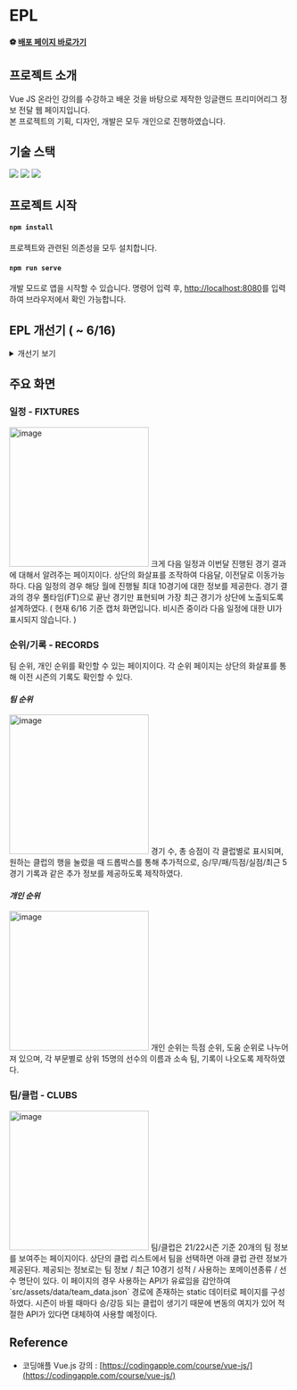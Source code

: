 # EPL

#### ⚽️ [배포 페이지 바로가기]()

## 프로젝트 소개
Vue JS 온라인 강의를 수강하고 배운 것을 바탕으로 제작한 잉글랜드 프리미어리그 정보 전달 웹 페이지입니다.  
본 프로젝트의 기획, 디자인, 개발은 모두 개인으로 진행하였습니다.

## 기술 스택

<div>
  <p>
    <img src="https://img.shields.io/badge/JavaScript-F7DF1E?style=for-the-badge&logo=JavaScript&logoColor=black" />
    <img src="https://img.shields.io/badge/Vue.js-4FC08D?style=for-the-badge&logo=Vue.js&logoColor=white" />
    <img src="https://img.shields.io/badge/Bootstrap-7952B3?style=for-the-badge&logo=Bootstrap&logoColor=white" />
  </p>
</div>

## 프로젝트 시작

#### `npm install`

프로젝트와 관련된 의존성을 모두 설치합니다.

#### `npm run serve`

개발 모드로 앱을 시작할 수 있습니다.
명령어 입력 후, [http://localhost:8080](http://localhost:8080)를 입력하여 브라우저에서 확인 가능합니다.

## EPL 개선기 ( ~ 6/16)
<details>
<summary>개선기 보기</summary>
  
제작 초기에는 기능 및 화면 구현에 초점을 맞추었기 때문에 그 외 부분에 대해서는 전혀 신경쓰지 않고 개발 했었다.

그 당시 신경 쓰지 않았던 몇 가지 부분에 대해서 개선사항으로 정의하고 적용시켜 나가기로 했다.

- ESLint & Prettier 적용 / 변수명 수정
    - 기존에 무질서하게 작성했던 코드에 가독성과 통일성을 부여하기 위해서, ESlint와 Prettier를 사용했다.
    - 추가로 코드 내에 존재하는 의미를 알 수 없는 변수명 'm', 'r'과 같은 변수는 모두 의미가 있는 'match', 'result'로 변경해주었다.
- API 파일 분리
    -
    API가 Page내에서 각각 메소드로 사용되고 있었고, header, base url 뿐만아니라  API Key까지 그대로 사용하는 짓을 해놓았었다…
    
    - API 디렉토리를 따로 제작하여 모든 API 요청을 한 곳에서 관리하도록 분리해주었다.
    - .env 환경변수 파일을 추가해서 API KEY, BASE URL를 숨겨 외부에 노출되지 않도록 해주었다.
- 디렉토리 구조화 / 파일명 변경
    -
    - 기존 프로젝트의 디렉토리를 보았을 때, 불필요한 파일이 남아있는 경우도 있었고, 파일명이 모호해서 어떤 기능을 하는 파일인지 다소 명확하게 인지하기 힘들었다.
    - 다음과 같이 기존의 디렉토리를 개선하였다.
        - [X] Static 데이터 중 일부 사용하지 않는 데이터는 제거해주었다.
        - [X] 화면에 해당하는 Vue 파일은 View 폴더로, 화면의 하위 컴포넌트로 포함되는 Vue 파일은 Components로 분리하여 주었다.
        - [X] Components 내부의 컴포넌트 파일에 대해서는 ‘ 부모 컴포넌트’이름을 포함하여 상관관계를 표현할 수 있도록 했고, 컴포넌트가 표현하는 화면에 대해서 명확하게 인지할 수 있는 단어를 사용하도록 하였다.
- 컴포넌트 분리
    -
    - 기존 하나의 페이지에 대해서 한 개의 파일에 모든 코드를 다 작성해 주었고, 덕분에(?) 가독성은 엄청 떨어졌다. 그래서 3개의 페이지에 대해서 각각 하위 컴포넌드를 아래와 같이 정의하고, 분리해주었다.
    - Rank
        - [x]  RankTeam
        - [x]  RankPersonal
    - Schedule
        - [x]  ScheduleUpcomming
        - [x]  ScheduleResult
    - Team
        - [x]  TeamList
        - [x]  TeamInfo
        - [x]  TeamStatus
        - [x]  TeamRecent
        - [x]  TeamFormation
        - [x]  TeamPlayer
        
- UX 개선
    -
    - ***Loading 컴포넌트***  
      TeamRank, PersonalRank 부분에서 데이터 요청시 잠깐 시간동안 빈 화면이 나오는 현상이 있었고, 간단하게 Loading 컴포넌트를 제작하여 데이터 요청동안에는 Loading 컴포넌트를 통해 데이터를 불러오는 중임을 주었다.  
      <img width="300" src='https://user-images.githubusercontent.com/49917043/173894157-79b68095-58a5-4c04-a48f-b146fe1b96aa.gif' />

      
## 회고 ( ~ 6/16)
  이 프로젝트는 처음 Vue 프레임워크를 배우고서 관심있는 주제를 가지고 제작한 프로젝트이다. 당시에는 기능 구현에만 급급했다. 몇 개월 뒤에 다시보니 수정해야할 부분이 많이 보였다. 개선기로 남긴 내용을 수정하면서 몇 개월간 그래도 성장했구나 하는 생각이 들었다. 아마 다음 몇 개월이 지나서 다시보면 또 수정할게 산더미가 아닐까 싶다. 지금 아쉬운 점을 꼽자면 이번 개선에서 스타일 코드를 분리하고 코드라인을 정리하는 부분을 진행하지 못했다. 내부 컴포넌트 마다 `scoped`로 디자인 적용을 제한하지 않고 css를 작성해두어서 어디까지 건드려할지 엄두가 나지않았다. 이번도 그렇고 다른 프로젝트를 진행하면서 디자인 코드 관리를 어떻게 해야할지 고민이 되는 부분이다.
</details>

## 주요 화면
### 일정 - FIXTURES
<img width="250" alt="image" src="https://user-images.githubusercontent.com/49917043/173908286-405fd7a7-3293-441f-9df3-9019f309dc62.png">  
크게 다음 일정과 이번달 진행된 경기 결과에 대해서 알려주는 페이지이다. 상단의 화살표를 조작하여 다음달, 이전달로 이동가능하다.  
다음 일정의 경우 해당 월에 진행될 최대 10경기에 대한 정보를 제공한다. 경기 결과의 경우 풀타임(FT)으로 끝난 경기만 표현되며 가장 최근 경기가 상단에 노출되도록 설계하였다.  
( 현재 6/16 기준 캡처 화면입니다. 비시즌 중이라 다음 일정에 대한 UI가 표시되지 않습니다. )  

### 순위/기록 - RECORDS
팀 순위, 개인 순위를 확인할 수 있는 페이지이다. 각 순위 페이지는 상단의 화살표를 통해 이전 시즌의 기록도 확인할 수 있다.  
#### ***팀 순위***
<img width="250" alt="image" src="https://user-images.githubusercontent.com/49917043/173906290-a6d282fd-6261-420a-9d7d-41a6e0ea74bf.png">  
경기 수, 총 승점이 각 클럽별로 표시되며, 원하는 클럽의 행을 눌렀을 때 드롭박스를 통해 추가적으로, 승/무/패/득점/실점/최근 5경기 기록과 같은 추가 정보를 제공하도록 제작하였다.  

#### ***개인 순위***
<img width="250" alt="image" src="https://user-images.githubusercontent.com/49917043/173906827-b7c16e86-6a62-4ad7-8fc8-7f80f5a79c34.gif">  
개인 순위는 득점 순위, 도움 순위로 나누어져 있으며, 각 부문별로 상위 15명의 선수의 이름과 소속 팀, 기록이 나오도록 제작하였다.  


### 팀/클럽 - CLUBS
<img width="250" alt="image" src="https://user-images.githubusercontent.com/49917043/173907897-5f590f92-ce39-4dff-92da-168d1f3ddf9f.png">  
팀/클럽은 21/22시즌 기준 20개의 팀 정보를 보여주는 페이지이다. 상단의 클럽 리스트에서 팀을 선택하면 아래 클럽 관련 정보가 제공된다. 제공되는 정보로는 팀 정보 / 최근 10경기 성적 / 사용하는 포메이션종류 / 선수 명단이 있다. 이 페이지의 경우 사용하는 API가 유료임을 감안하여 `src/assets/data/team_data.json` 경로에 존재하는 static 데이터로 페이지를 구성하였다. 시즌이 바뀔 때마다 승/강등 되는 클럽이 생기기 때문에 변동의 여지가 있어 적절한 API가 있다면 대체하여 사용할 예정이다.
  
## Reference
- 코딩애플 Vue.js 강의 : [https://codingapple.com/course/vue-js/](https://codingapple.com/course/vue-js/)
